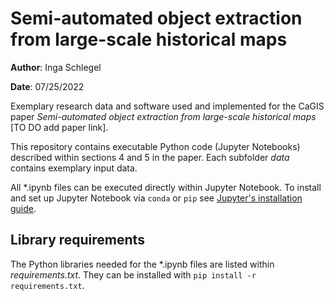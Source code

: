 #  Semi-automated object extraction from large-scale historical maps

**Author**: Inga Schlegel

**Date**: 07/25/2022

Exemplary research data and software used and implemented for the CaGIS paper *Semi-automated object extraction from large-scale historical maps* [TO DO add paper link].

This repository contains executable Python code (Jupyter Notebooks) described within sections 4 and 5 in the paper. Each subfolder *data* contains exemplary input data.

All \*.ipynb files can be executed directly within Jupyter Notebook. To install and set up Jupyter Notebook via `conda` or `pip` see [Jupyter's installation guide](https://jupyter.org/install).


## Library requirements

The Python libraries needed for the \*.ipynb files are listed within *requirements.txt*. They can be installed with `pip install -r requirements.txt`.
